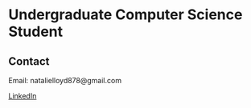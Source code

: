 <h1>Undergraduate Computer Science Student</h1>

<h2>Contact</h2>
<p>Email: natalielloyd878@gmail.com</p>
<a href= 'https://www.linkedin.com/in/natalie-lloyd/'>LinkedIn</a>
